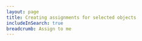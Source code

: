 ```yaml
---
layout: page
title: Creating assignments for selected objects
includeInSearch: true
breadcrumb: Assign to me
---
```


